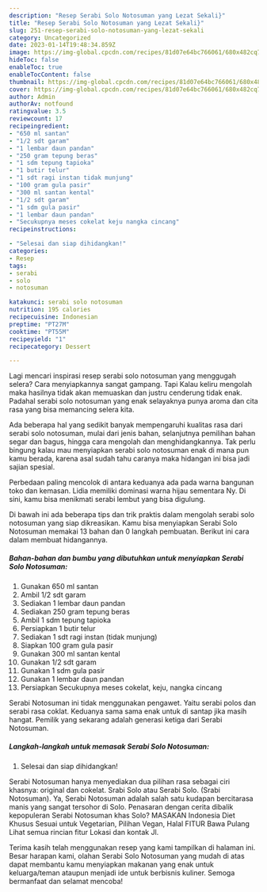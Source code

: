 ```yaml
---
description: "Resep Serabi Solo Notosuman yang Lezat Sekali}"
title: "Resep Serabi Solo Notosuman yang Lezat Sekali}"
slug: 251-resep-serabi-solo-notosuman-yang-lezat-sekali
category: Uncategorized
date: 2023-01-14T19:48:34.859Z
image: https://img-global.cpcdn.com/recipes/81d07e64bc766061/680x482cq70/serabi-solo-notosuman-foto-resep-utama.jpg
hideToc: false
enableToc: true
enableTocContent: false
thumbnail: https://img-global.cpcdn.com/recipes/81d07e64bc766061/680x482cq70/serabi-solo-notosuman-foto-resep-utama.jpg
cover: https://img-global.cpcdn.com/recipes/81d07e64bc766061/680x482cq70/serabi-solo-notosuman-foto-resep-utama.jpg
author: Admin
authorAv: notfound
ratingvalue: 3.5
reviewcount: 17
recipeingredient:
- "650 ml santan"
- "1/2 sdt garam"
- "1 lembar daun pandan"
- "250 gram tepung beras"
- "1 sdm tepung tapioka"
- "1 butir telur"
- "1 sdt ragi instan tidak munjung"
- "100 gram gula pasir"
- "300 ml santan kental"
- "1/2 sdt garam"
- "1 sdm gula pasir"
- "1 lembar daun pandan"
- "Secukupnya meses cokelat keju nangka cincang"
recipeinstructions:

- "Selesai dan siap dihidangkan!"
categories:
- Resep
tags:
- serabi
- solo
- notosuman

katakunci: serabi solo notosuman 
nutrition: 195 calories
recipecuisine: Indonesian
preptime: "PT27M"
cooktime: "PT55M"
recipeyield: "1"
recipecategory: Dessert

---
```



Lagi mencari inspirasi resep serabi solo notosuman yang menggugah selera? Cara menyiapkannya sangat gampang. Tapi Kalau keliru mengolah maka hasilnya tidak akan memuaskan dan justru cenderung tidak enak. Padahal serabi solo notosuman yang enak selayaknya punya aroma dan cita rasa yang bisa memancing selera kita.


Ada beberapa hal yang sedikit banyak mempengaruhi kualitas rasa dari serabi solo notosuman, mulai dari jenis bahan, selanjutnya pemilihan bahan segar dan bagus, hingga cara mengolah dan menghidangkannya. Tak perlu bingung kalau mau menyiapkan serabi solo notosuman enak di mana pun kamu berada, karena asal sudah tahu caranya maka hidangan ini bisa jadi sajian spesial.

Perbedaan paling mencolok di antara keduanya ada pada warna bangunan toko dan kemasan. Lidia memiliki dominasi warna hijau sementara Ny. Di sini, kamu bisa menikmati serabi lembut yang bisa digulung.


Di bawah ini ada beberapa tips dan trik praktis dalam mengolah serabi solo notosuman yang siap dikreasikan. Kamu bisa menyiapkan Serabi Solo Notosuman memakai 13 bahan dan 0 langkah pembuatan. Berikut ini cara dalam membuat hidangannya.

<!--inarticleads1-->

##### Bahan-bahan dan bumbu yang dibutuhkan untuk menyiapkan Serabi Solo Notosuman:

1. Gunakan 650 ml santan
1. Ambil 1/2 sdt garam
1. Sediakan 1 lembar daun pandan
1. Sediakan 250 gram tepung beras
1. Ambil 1 sdm tepung tapioka
1. Persiapkan 1 butir telur
1. Sediakan 1 sdt ragi instan (tidak munjung)
1. Siapkan 100 gram gula pasir
1. Gunakan 300 ml santan kental
1. Gunakan 1/2 sdt garam
1. Gunakan 1 sdm gula pasir
1. Gunakan 1 lembar daun pandan
1. Persiapkan Secukupnya meses cokelat, keju, nangka cincang


Serabi Notosuman ini tidak menggunakan pengawet. Yaitu serabi polos dan serabi rasa coklat. Keduanya sama sama enak untuk di santap jika masih hangat. Pemilik yang sekarang adalah generasi ketiga dari Serabi Notosuman. 

<!--inarticleads2-->

##### Langkah-langkah untuk memasak Serabi Solo Notosuman:


1. Selesai dan siap dihidangkan!

Serabi Notosuman hanya menyediakan dua pilihan rasa sebagai ciri khasnya: original dan cokelat. Srabi Solo atau Serabi Solo. (Srabi Notosuman). Ya, Serabi Notosuman adalah salah satu kudapan bercitarasa manis yang sangat tersohor di Solo. Penasaran dengan cerita dibalik kepopuleran Serabi Notosuman khas Solo? MASAKAN Indonesia Diet Khusus Sesuai untuk Vegetarian, Pilihan Vegan, Halal FITUR Bawa Pulang Lihat semua rincian fitur Lokasi dan kontak Jl. 

Terima kasih telah menggunakan resep yang kami tampilkan di halaman ini. Besar harapan kami, olahan Serabi Solo Notosuman yang mudah di atas dapat membantu kamu menyiapkan makanan yang enak untuk keluarga/teman ataupun menjadi ide untuk berbisnis kuliner. Semoga bermanfaat dan selamat mencoba!
